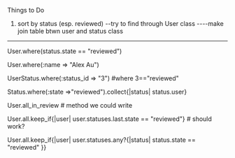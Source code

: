 Things to Do

1. sort by status (esp. reviewed)
--try to find through User class
----make join table btwn user and status class
----

User.where(status.state == "reviewed")

User.where(:name => "Alex Au")

UserStatus.where(:status_id => "3") #where 3=="reviewed"

Status.where(:state =>"reviewed").collect{|status| status.user}

User.all_in_review # method we could write

User.all.keep_if{|user| user.statuses.last.state == "reviewed"} # should work?

User.all.keep_if{|user| user.statuses.any?{|status| status.state == "reviewed" }}
